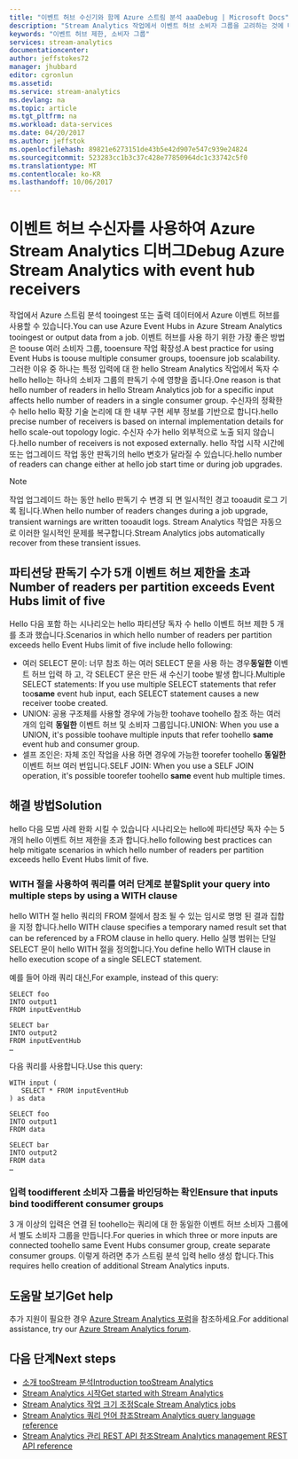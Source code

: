 ```yaml
---
title: "이벤트 허브 수신기와 함께 Azure 스트림 분석 aaaDebug | Microsoft Docs"
description: "Stream Analytics 작업에서 이벤트 허브 소비자 그룹을 고려하는 것에 대한 모범 사례를 쿼리합니다."
keywords: "이벤트 허브 제한, 소비자 그룹"
services: stream-analytics
documentationcenter: 
author: jeffstokes72
manager: jhubbard
editor: cgronlun
ms.assetid: 
ms.service: stream-analytics
ms.devlang: na
ms.topic: article
ms.tgt_pltfrm: na
ms.workload: data-services
ms.date: 04/20/2017
ms.author: jeffstok
ms.openlocfilehash: 89821e6273151de43b5e42d907e547c939e24824
ms.sourcegitcommit: 523283cc1b3c37c428e77850964dc1c33742c5f0
ms.translationtype: MT
ms.contentlocale: ko-KR
ms.lasthandoff: 10/06/2017
---
```

# <a name="debug-azure-stream-analytics-with-event-hub-receivers"></a><span data-ttu-id="58b48-104">이벤트 허브 수신자를 사용하여 Azure Stream Analytics 디버그</span><span class="sxs-lookup"><span data-stu-id="58b48-104">Debug Azure Stream Analytics with event hub receivers</span></span>

<span data-ttu-id="58b48-105">작업에서 Azure 스트림 분석 tooingest 또는 출력 데이터에서 Azure 이벤트 허브를 사용할 수 있습니다.</span><span class="sxs-lookup"><span data-stu-id="58b48-105">You can use Azure Event Hubs in Azure Stream Analytics tooingest or output data from a job.</span></span> <span data-ttu-id="58b48-106">이벤트 허브를 사용 하기 위한 가장 좋은 방법은 toouse 여러 소비자 그룹, tooensure 작업 확장성.</span><span class="sxs-lookup"><span data-stu-id="58b48-106">A best practice for using Event Hubs is toouse multiple consumer groups, tooensure job scalability.</span></span> <span data-ttu-id="58b48-107">그러한 이유 중 하나는 특정 입력에 대 한 hello Stream Analytics 작업에서 독자 수 hello hello는 하나의 소비자 그룹의 판독기 수에 영향을 줍니다.</span><span class="sxs-lookup"><span data-stu-id="58b48-107">One reason is that hello number of readers in hello Stream Analytics job for a specific input affects hello number of readers in a single consumer group.</span></span> <span data-ttu-id="58b48-108">수신자의 정확한 수 hello hello 확장 기술 논리에 대 한 내부 구현 세부 정보를 기반으로 합니다.</span><span class="sxs-lookup"><span data-stu-id="58b48-108">hello precise number of receivers is based on internal implementation details for hello scale-out topology logic.</span></span> <span data-ttu-id="58b48-109">수신자 수가 hello 외부적으로 노출 되지 않습니다.</span><span class="sxs-lookup"><span data-stu-id="58b48-109">hello number of receivers is not exposed externally.</span></span> <span data-ttu-id="58b48-110">hello 작업 시작 시간에 또는 업그레이드 작업 동안 판독기의 hello 변호가 달라질 수 있습니다.</span><span class="sxs-lookup"><span data-stu-id="58b48-110">hello number of readers can change either at hello job start time or during job upgrades.</span></span>

> [!NOTE]
> <span data-ttu-id="58b48-111">작업 업그레이드 하는 동안 hello 판독기 수 변경 되 면 일시적인 경고 tooaudit 로그 기록 됩니다.</span><span class="sxs-lookup"><span data-stu-id="58b48-111">When hello number of readers changes during a job upgrade, transient warnings are written tooaudit logs.</span></span> <span data-ttu-id="58b48-112">Stream Analytics 작업은 자동으로 이러한 일시적인 문제를 복구합니다.</span><span class="sxs-lookup"><span data-stu-id="58b48-112">Stream Analytics jobs automatically recover from these transient issues.</span></span>

## <a name="number-of-readers-per-partition-exceeds-event-hubs-limit-of-five"></a><span data-ttu-id="58b48-113">파티션당 판독기 수가 5개 이벤트 허브 제한을 초과</span><span class="sxs-lookup"><span data-stu-id="58b48-113">Number of readers per partition exceeds Event Hubs limit of five</span></span>

<span data-ttu-id="58b48-114">Hello 다음 포함 하는 시나리오는 hello 파티션당 독자 수 hello 이벤트 허브 제한 5 개를 초과 했습니다.</span><span class="sxs-lookup"><span data-stu-id="58b48-114">Scenarios in which hello number of readers per partition exceeds hello Event Hubs limit of five include hello following:</span></span>

* <span data-ttu-id="58b48-115">여러 SELECT 문이: 너무 참조 하는 여러 SELECT 문을 사용 하는 경우**동일한** 이벤트 허브 입력 하 고, 각 SELECT 문은 만든 새 수신기 toobe 발생 합니다.</span><span class="sxs-lookup"><span data-stu-id="58b48-115">Multiple SELECT statements: If you use multiple SELECT statements that refer too**same** event hub input, each SELECT statement causes a new receiver toobe created.</span></span>
* <span data-ttu-id="58b48-116">UNION: 공용 구조체를 사용할 경우에 가능한 toohave toohello 참조 하는 여러 개의 입력 **동일한** 이벤트 허브 및 소비자 그룹입니다.</span><span class="sxs-lookup"><span data-stu-id="58b48-116">UNION: When you use a UNION, it's possible toohave multiple inputs that refer toohello **same** event hub and consumer group.</span></span>
* <span data-ttu-id="58b48-117">셀프 조인은: 자체 조인 작업을 사용 하면 경우에 가능한 toorefer toohello **동일한** 이벤트 허브 여러 번입니다.</span><span class="sxs-lookup"><span data-stu-id="58b48-117">SELF JOIN: When you use a SELF JOIN operation, it's possible toorefer toohello **same** event hub multiple times.</span></span>

## <a name="solution"></a><span data-ttu-id="58b48-118">해결 방법</span><span class="sxs-lookup"><span data-stu-id="58b48-118">Solution</span></span>

<span data-ttu-id="58b48-119">hello 다음 모범 사례 완화 시킬 수 있습니다 시나리오는 hello에 파티션당 독자 수는 5 개의 hello 이벤트 허브 제한을 초과 합니다.</span><span class="sxs-lookup"><span data-stu-id="58b48-119">hello following best practices can help mitigate scenarios in which hello number of readers per partition exceeds hello Event Hubs limit of five.</span></span>

### <a name="split-your-query-into-multiple-steps-by-using-a-with-clause"></a><span data-ttu-id="58b48-120">WITH 절을 사용하여 쿼리를 여러 단계로 분할</span><span class="sxs-lookup"><span data-stu-id="58b48-120">Split your query into multiple steps by using a WITH clause</span></span>

<span data-ttu-id="58b48-121">hello WITH 절 hello 쿼리의 FROM 절에서 참조 될 수 있는 임시로 명명 된 결과 집합을 지정 합니다.</span><span class="sxs-lookup"><span data-stu-id="58b48-121">hello WITH clause specifies a temporary named result set that can be referenced by a FROM clause in hello query.</span></span> <span data-ttu-id="58b48-122">Hello 실행 범위는 단일 SELECT 문이 hello WITH 절을 정의합니다.</span><span class="sxs-lookup"><span data-stu-id="58b48-122">You define hello WITH clause in hello execution scope of a single SELECT statement.</span></span>

<span data-ttu-id="58b48-123">예를 들어 아래 쿼리 대신,</span><span class="sxs-lookup"><span data-stu-id="58b48-123">For example, instead of this query:</span></span>

```
SELECT foo 
INTO output1
FROM inputEventHub

SELECT bar
INTO output2
FROM inputEventHub 
…
```

<span data-ttu-id="58b48-124">다음 쿼리를 사용합니다.</span><span class="sxs-lookup"><span data-stu-id="58b48-124">Use this query:</span></span>

```
WITH input (
   SELECT * FROM inputEventHub
) as data

SELECT foo
INTO output1
FROM data

SELECT bar
INTO output2
FROM data
…
```

### <a name="ensure-that-inputs-bind-toodifferent-consumer-groups"></a><span data-ttu-id="58b48-125">입력 toodifferent 소비자 그룹을 바인딩하는 확인</span><span class="sxs-lookup"><span data-stu-id="58b48-125">Ensure that inputs bind toodifferent consumer groups</span></span>

<span data-ttu-id="58b48-126">3 개 이상의 입력은 연결 된 toohello는 쿼리에 대 한 동일한 이벤트 허브 소비자 그룹에서 별도 소비자 그룹을 만듭니다.</span><span class="sxs-lookup"><span data-stu-id="58b48-126">For queries in which three or more inputs are connected toohello same Event Hubs consumer group, create separate consumer groups.</span></span> <span data-ttu-id="58b48-127">이렇게 하려면 추가 스트림 분석 입력 hello 생성 합니다.</span><span class="sxs-lookup"><span data-stu-id="58b48-127">This requires hello creation of additional Stream Analytics inputs.</span></span>


## <a name="get-help"></a><span data-ttu-id="58b48-128">도움말 보기</span><span class="sxs-lookup"><span data-stu-id="58b48-128">Get help</span></span>
<span data-ttu-id="58b48-129">추가 지원이 필요한 경우 [Azure Stream Analytics 포럼](https://social.msdn.microsoft.com/Forums/en-US/home?forum=AzureStreamAnalytics)을 참조하세요.</span><span class="sxs-lookup"><span data-stu-id="58b48-129">For additional assistance, try our [Azure Stream Analytics forum](https://social.msdn.microsoft.com/Forums/en-US/home?forum=AzureStreamAnalytics).</span></span>

## <a name="next-steps"></a><span data-ttu-id="58b48-130">다음 단계</span><span class="sxs-lookup"><span data-stu-id="58b48-130">Next steps</span></span>
* [<span data-ttu-id="58b48-131">소개 tooStream 분석</span><span class="sxs-lookup"><span data-stu-id="58b48-131">Introduction tooStream Analytics</span></span>](stream-analytics-introduction.md)
* [<span data-ttu-id="58b48-132">Stream Analytics 시작</span><span class="sxs-lookup"><span data-stu-id="58b48-132">Get started with Stream Analytics</span></span>](stream-analytics-real-time-fraud-detection.md)
* [<span data-ttu-id="58b48-133">Stream Analytics 작업 크기 조정</span><span class="sxs-lookup"><span data-stu-id="58b48-133">Scale Stream Analytics jobs</span></span>](stream-analytics-scale-jobs.md)
* [<span data-ttu-id="58b48-134">Stream Analytics 쿼리 언어 참조</span><span class="sxs-lookup"><span data-stu-id="58b48-134">Stream Analytics query language reference</span></span>](https://msdn.microsoft.com/library/azure/dn834998.aspx)
* [<span data-ttu-id="58b48-135">Stream Analytics 관리 REST API 참조</span><span class="sxs-lookup"><span data-stu-id="58b48-135">Stream Analytics management REST API reference</span></span>](https://msdn.microsoft.com/library/azure/dn835031.aspx)
